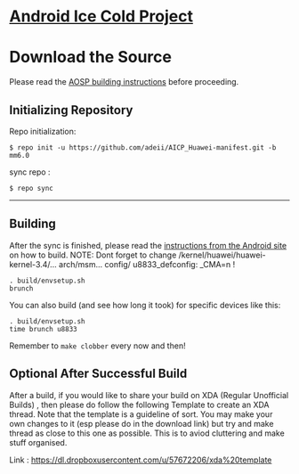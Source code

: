 [Android Ice Cold Project](http://aicp-rom.com)
====================================


Download the Source
===================

Please read the [AOSP building instructions](http://source.android.com/source/index.html) before proceeding.

Initializing Repository
-----------------------

Repo initialization:

    $ repo init -u https://github.com/adeii/AICP_Huawei-manifest.git -b mm6.0


sync repo :

    $ repo sync

***

Building
--------

After the sync is finished, please read the [instructions from the Android site](http://s.android.com/source/building.html) on how to build. NOTE: Dont forget to change /kernel/huawei/huawei-kernel-3.4/... arch/msm... config/ u8833_defconfig: _CMA=n !

    . build/envsetup.sh
    brunch


You can also build (and see how long it took) for specific devices like this:

    . build/envsetup.sh
    time brunch u8833

Remember to `make clobber` every now and then!


Optional After Successful Build
--------------------------------

After a build, if you would like to share your build on XDA (Regular Unofficial Builds) , then please do follow the following Template to create
an XDA thread. Note that the template is a guideline of sort. You may make your own changes to it (esp please do in the download link) but try
and make thread as close to this one as possible. This is to aviod cluttering and make stuff organised.

Link : https://dl.dropboxusercontent.com/u/57672206/xda%20template
